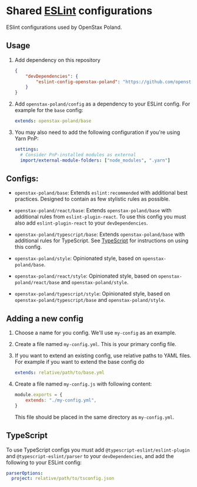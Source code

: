 # Shared [ESLint](https://eslint.org) configurations

ESlint configurations used by OpenStax Poland.

## Usage

1.  Add dependency on this repository

    ```json
    {
        "devDependencies": {
            "eslint-config-openstax-poland": "https://github.com/openstax-poland/eslint-config-openstax-poland.git"
        }
    }
    ```

2.  Add `openstax-poland/config` as a dependency to your ESLint config. For
    example for the `base` config:

    ```yaml
    extends: openstax-poland/base
    ```

3.  You may also need to add the following configuration if you're using Yarn
    PnP:

    ```yaml
    settings:
      # Consider PnP-installed modules as external
      import/external-module-folders: ["node_modules", ".yarn"]
    ```

## Configs:

- `openstax-poland/base`: Extends `eslint:recommended` with additional best
  practices. Designed to contain as few stylistic rules as possible.

- `openstax-poland/react/base`: Extends `openstax-poland/base` with additional
  rules from `eslint-plugin-react`. To use this config you must also add
  `eslint-plugin-react` to your `devDependencies`.

- `openstax-poland/typescript/base`: Extends `openstax-poland/base` with
  additional rules for TypeScript. See [TypeScript](#typescript) for
  instructions on using this config.

- `openstax-poland/style`: Opinionated style, based on `openstax-poland/base`.

- `openstax-poland/react/style`: Opinionated style, based on
  `openstax-poland/react/base` and `openstax-poland/style`.

- `openstax-poland/typescript/style`: Opinionated style, based on
  `openstax-poland/typescript/base` and `openstax-poland/style`.

## Adding a new config

1.  Choose a name for you config. We'll use `my-config` as an example.

2.  Create a file named `my-config.yml`. This is your primary config file.

3.  If you want to extend an existing config, use relative paths to YAML files.
    For example if you want to extend the base config do

    ```yaml
    extends: relative/path/to/base.yml
    ```

4.  Create a file named `my-config.js` with following content:

    ```js
    module.exports = {
        extends: "./my-config.yml",
    }
    ```

    This file should be placed in the same directory as `my-config.yml`.

## TypeScript

To use TypeScript configs you must add `@typescript-eslint/eslint-plugin`
and `@typescript-eslint/parser` to your `devDependencies`, and add the following
to your ESLint config:

```yaml
parserOptions:
  project: relative/path/to/tsconfig.json
```
